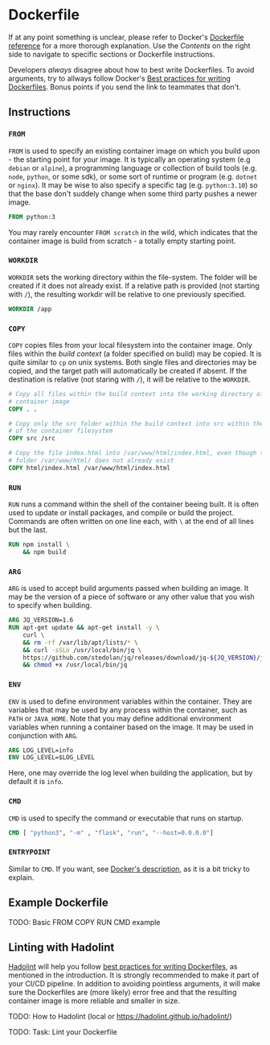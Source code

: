 # Dockerfile

If at any point something is unclear, please refer to Docker's [Dockerfile
reference](https://docs.docker.com/engine/reference/builder/) for a more thorough
explanation. Use the _Contents_ on the right side to navigate to specific
sections or Dockerfile instructions.

Developers _always_ disagree about how to best write Dockerfiles. To avoid
arguments, try to allways follow Docker's [Best practices for writing
Dockerfiles](https://docs.docker.com/develop/develop-images/dockerfile_best-practices/).
Bonus points if you send the link to teammates that don't.

## Instructions

### `FROM`

`FROM` is used to specify an existing container image on which you build upon -
the starting point for your image. It is typically an operating system (e.g
`debian` or `alpine`), a programming language or collection of build tools (e.g.
`node`, `python`, or some sdk), or some sort of runtime or program (e.g.
`dotnet` or `nginx`). It may be wise to also specify a specific tag (e.g.
`python:3.10`) so that the base don't suddely change when some third party
pushes a newer image.

```Dockerfile
FROM python:3
```

You may rarely encounter `FROM scratch` in the wild, which indicates that the
container image is build from scratch - a totally empty starting point.

### `WORKDIR`

`WORKDIR` sets the working directory within the file-system. The folder will be
created if it does not already exist. If a relative path is provided (not
starting with `/`), the resulting workdir will be relative to one previously
specified.

```Dockerfile
WORKDIR /app
```

### `COPY`

`COPY` copies files from your local filesystem into the container image. Only
files within the _build context_ (a folder specified on build) may be copied. It
is quite similar to `cp` on unix systems. Both single files and directories may
be copied, and the target path will automatically be created if absent. If the
destination is relative (not staring with `/`), it will be relative to the
`WORKDIR`.

```Dockerfile
# Copy all files within the build context into the working directory of the
# container image
COPY . .

# Copy only the src folder within the build context into src within the root
# of the container filesystem
COPY src /src

# Copy the file index.html into /var/www/html/index.html, even though the
# folder /var/www/html/ does not already exist
COPY html/index.html /var/www/html/index.html
```

### `RUN`

`RUN` runs a command within the shell of the container beeing built. It is often
used to update or install packages, and compile or build the project. Commands
are often written on one line each, with `\` at the end of all lines but the
last.

```Dockerfile
RUN npm install \
    && npm build
```

### `ARG`

`ARG` is used to accept build arguments passed when building an image. It may be
the version of a piece of software or any other value that you wish to specify
when building.

```Dockerfile
ARG JQ_VERSION=1.6
RUN apt-get update && apt-get install -y \
    curl \
    && rm -rf /var/lib/apt/lists/* \
    && curl -sSLo /usr/local/bin/jq \
    https://github.com/stedolan/jq/releases/download/jq-${JQ_VERSION}/jq-linux64 \
    && chmod +x /usr/local/bin/jq
```

### `ENV`

`ENV` is used to define environment variables within the container. They are
variables that may be used by any process within the container, such as `PATH`
or `JAVA_HOME`. Note that you may define additional environment variables when
running a container based on the image. It may be used in conjunction with
`ARG`.

```Dockerfile
ARG LOG_LEVEL=info
ENV LOG_LEVEL=$LOG_LEVEL
```

Here, one may override the log level when building the application, but by
default it is `info`.

### `CMD`

`CMD` is used to specify the command or executable that runs on startup.

```Dockerfile
CMD [ "python3", "-m" , "flask", "run", "--host=0.0.0.0"]
```

### `ENTRYPOINT`

Similar to `CMD`. If you want, see [Docker's
description](https://docs.docker.com/engine/reference/builder/#entrypoint), as
it is a bit tricky to explain.

## Example Dockerfile

TODO: Basic FROM COPY RUN CMD example

## Linting with Hadolint

[Hadolint](https://github.com/hadolint/hadolint) will help you follow [best
practices for writing
Dockerfiles](https://docs.docker.com/develop/develop-images/dockerfile_best-practices/),
as mentioned in the introduction. It is strongly recommended to make it part of
your CI/CD pipeline. In addition to avoiding pointless arguments, it will make
sure the Dockerfiles are (more likely) error free and that the resulting
container image is more reliable and smaller in size.

TODO: How to Hadolint (local or https://hadolint.github.io/hadolint/)

TODO: Task: Lint your Dockerfile
